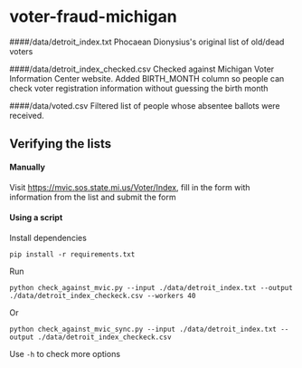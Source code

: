 # voter-fraud-michigan
####/data/detroit_index.txt
Phocaean Dionysius's original list of old/dead voters

####/data/detroit_index_checked.csv
Checked against Michigan Voter Information Center website. Added BIRTH_MONTH column so people can check voter registration information without guessing the birth month

####/data/voted.csv
Filtered list of people whose absentee ballots were received.

## Verifying the lists
#### Manually
Visit https://mvic.sos.state.mi.us/Voter/Index, fill in the form with information from the list and submit the form

#### Using a script
Install dependencies
```
pip install -r requirements.txt
```
Run
```
python check_against_mvic.py --input ./data/detroit_index.txt --output ./data/detroit_index_checkeck.csv --workers 40
```
Or
```
python check_against_mvic_sync.py --input ./data/detroit_index.txt --output ./data/detroit_index_checkeck.csv
```
Use `-h` to check more options